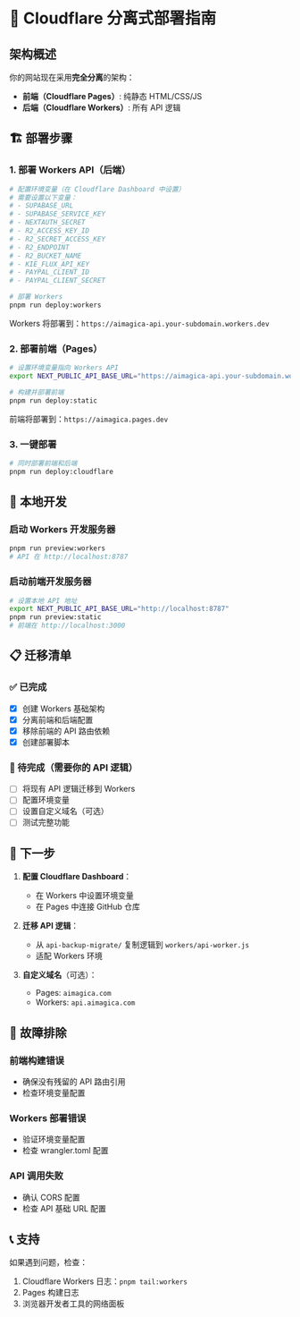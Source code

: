 # 🚀 Cloudflare 分离式部署指南

## 架构概述

你的网站现在采用**完全分离**的架构：

- **前端（Cloudflare Pages）**: 纯静态 HTML/CSS/JS
- **后端（Cloudflare Workers）**: 所有 API 逻辑

## 🏗️ 部署步骤

### 1. 部署 Workers API（后端）

```bash
# 配置环境变量（在 Cloudflare Dashboard 中设置）
# 需要设置以下变量：
# - SUPABASE_URL
# - SUPABASE_SERVICE_KEY
# - NEXTAUTH_SECRET  
# - R2_ACCESS_KEY_ID
# - R2_SECRET_ACCESS_KEY
# - R2_ENDPOINT
# - R2_BUCKET_NAME
# - KIE_FLUX_API_KEY
# - PAYPAL_CLIENT_ID
# - PAYPAL_CLIENT_SECRET

# 部署 Workers
pnpm run deploy:workers
```

Workers 将部署到：`https://aimagica-api.your-subdomain.workers.dev`

### 2. 部署前端（Pages）

```bash
# 设置环境变量指向 Workers API
export NEXT_PUBLIC_API_BASE_URL="https://aimagica-api.your-subdomain.workers.dev"

# 构建并部署前端
pnpm run deploy:static
```

前端将部署到：`https://aimagica.pages.dev`

### 3. 一键部署

```bash
# 同时部署前端和后端
pnpm run deploy:cloudflare
```

## 🔧 本地开发

### 启动 Workers 开发服务器

```bash
pnpm run preview:workers
# API 在 http://localhost:8787
```

### 启动前端开发服务器

```bash
# 设置本地 API 地址
export NEXT_PUBLIC_API_BASE_URL="http://localhost:8787"
pnpm run preview:static
# 前端在 http://localhost:3000
```

## 📋 迁移清单

### ✅ 已完成
- [x] 创建 Workers 基础架构
- [x] 分离前端和后端配置
- [x] 移除前端的 API 路由依赖
- [x] 创建部署脚本

### 🔄 待完成（需要你的 API 逻辑）
- [ ] 将现有 API 逻辑迁移到 Workers
- [ ] 配置环境变量
- [ ] 设置自定义域名（可选）
- [ ] 测试完整功能

## 🎯 下一步

1. **配置 Cloudflare Dashboard**：
   - 在 Workers 中设置环境变量
   - 在 Pages 中连接 GitHub 仓库

2. **迁移 API 逻辑**：
   - 从 `api-backup-migrate/` 复制逻辑到 `workers/api-worker.js`
   - 适配 Workers 环境

3. **自定义域名**（可选）：
   - Pages: `aimagica.com`
   - Workers: `api.aimagica.com`

## 🐛 故障排除

### 前端构建错误
- 确保没有残留的 API 路由引用
- 检查环境变量配置

### Workers 部署错误
- 验证环境变量配置
- 检查 wrangler.toml 配置

### API 调用失败
- 确认 CORS 配置
- 检查 API 基础 URL 配置

## 📞 支持

如果遇到问题，检查：
1. Cloudflare Workers 日志：`pnpm tail:workers`
2. Pages 构建日志
3. 浏览器开发者工具的网络面板